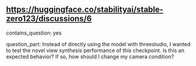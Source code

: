 ## https://huggingface.co/stabilityai/stable-zero123/discussions/6

contains_question: yes

question_part: Instead of directly using the model with threestudio, I wanted to test the novel view synthesis performance of this checkpoint. Is this an expected behavior? If so, how should I change my camera condition?